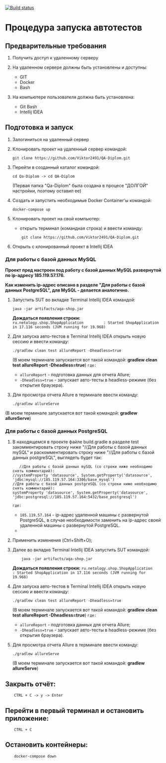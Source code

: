 [![Build status](https://ci.appveyor.com/api/projects/status/y38ghoafycg7uby9?svg=true)](https://ci.appveyor.com/project/Viktor2491/qa-diplom)
# Процедура запуска автотестов

## Предварительные требования

1. Получить доступ к удаленному серверу

1. На удаленном сервере должны быть установлены и доступны:
	- GIT
	- Docker	
	- Bash
	 
1. На компьютере пользователя должна быть установлена:
	- Git Bash
	- Intellij IDEA

## Подготовка и запуск

1. Залогиниться на удаленный сервер
 
1. Клонировать проект на удаленный сервер командой:
    ```
    git clone https://github.com/Viktor2491/QA-Diplom.git
    ```
1. Перейти в созданный каталог командой:
    ```
    cd Qa-Diplom -> cd QA-Diplom 
    ```
   (Первая папка "Qa-Diplom" была создана в процесе "ДОЛГОЙ" настройки, поэтому оставил ее)
   
1. Создать и запустить необходимые Docker Container'ы командой:
    ```
    docker-compose up
    ```
1. Клонировать проект на свой компьютер:
    - открыть терминал (командная строка) и ввести команду:	
	```
        git clone https://github.com/Viktor2491/QA-Diplom.git
	```
1. Открыть с клонированный проект в Intellij IDEA

### Для работы с базой данных MySQL
**Проект пред настроен под работу с базой данных MySQL развернутой по ip-адресу 185.119.57.176.**

**Как изменить ip-адрес описано в разделе "Для работы с базой данных PostgreSQL", для MySQL - делается аналогично.**

1. Запустить SUT во вкладке Terminal Intellij IDEA командой:
	```
	java -jar artifacts/aqa-shop.jar
	```
	**Дождаться появления строки:**  
	`ru.netology.shop.ShopApplication         : Started ShopApplication in 17.116 seconds (JVM running for 19.968)`	
	
1. Для запуска авто-тестов в Terminal Intellij IDEA открыть новую сессию и ввести команду:
	```
	./gradlew clean test allureReport -Dheadless=true
	```
	(В моем терминале запускается вот такой командой: **gradlew clean test allureReport -Dheadless=true**)
	`где:`
	- `allureReport` - подготовка данных для отчета Allure;
	- `-Dheadless=true` - запускает авто-тесты в headless-режиме (без открытия браузера).
	 
1. Для просмотра отчета Allure в терминале ввести команду:
	```
	./gradlew allureServe
	```
 (В моем терминале запускается вот такой командой: **gradlew allureServe**)
 
### Для работы с базой данных PostgreSQL

1. В находящемся в проекте файле build.gradle в разделе test закомментировать строку ниже "//Для работы с базой данных mySQL" и раскомментировать строку ниже "//Для работы с базой данных postgreSQL", выглядеть будет так:
	```
       //Для работы с базой данных mySQL (со строки ниже необходимо снять комментарий):
	//systemProperty 'datasource', System.getProperty('datasource', 'jdbc:mysql://185.119.57.164:3306/base_mysql')
	//Для работы с базой данных postgreSQL (со строки ниже необходимо снять комментарий):
	systemProperty 'datasource', System.getProperty('datasource', 'jdbc:postgresql://185.119.57.164:5432/base_postgresql')
	```
	`где:`
	- `185.119.57.164` - ip-адрес удаленной машины с развернутой PostgreSQL, в случае необходимости заменить на ip-адрес своей удаленной машины с развернутой PostgreSQL.
	- 
1. Применить изменения (Ctrl+Shift+O);

1. Далее во вкладке Terminal Intellij IDEA запустить SUT командой:
	 ```
         java -jar artifacts/aqa-shop.jar
	 ```
	 
      **Дождаться появления строки:**
      `ru.netology.shop.ShopApplication         : Started ShopApplication in 17.116 seconds (JVM running for 19.968)`
      
1. Для запуска авто-тестов в Terminal Intellij IDEA открыть новую сессию и ввести команду:
	```
	./gradlew clean test allureReport -Dheadless=true
	```
	(В моем терминале запускается вот такой командой: **gradlew clean test allureReport -Dheadless=true**)
	`где:`
	- `allureReport` - подготовка данных для отчета Allure;
	- `-Dheadless=true` - запускает авто-тесты в headless-режиме (без открытия браузера).

1. Для просмотра отчета Allure в терминале ввести команду:
	```
	./gradlew allureServe
	```
   (В моем терминале запускается вот такой командой: **gradlew allureServe**)
   
 ## Закрыть отчёт:
        
        CTRL + C -> y -> Enter
         
## Перейти в первый терминал и остановить приложение:
        
        CTRL + C
	
## Остановить контейнеры:
       
        docker-compose down
	
 
